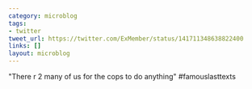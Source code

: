 ```yaml
---
category: microblog
tags:
- twitter
tweet_url: https://twitter.com/ExMember/status/141711348638822400
links: []
layout: microblog
---
```

"There r 2 many of us for the cops to do anything" #famouslasttexts

